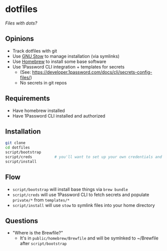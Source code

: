 # dotfiles

_Files with dots?_

## Opinions

 - Track dotfiles with git
 - Use [GNU Stow](https://www.gnu.org/software/stow/) to manage installation (via symlinks)
 - Use [Homebrew](https://brew.sh/) to install some base software
 - Use 1Password CLI integration + templates for secrets
   - (See: https://developer.1password.com/docs/cli/secrets-config-files/)
   - No secrets in git repos

## Requirements

 - Have homebrew installed
 - Have 1Password CLI installed and authorized

## Installation

```bash
git clone
cd dotfiles
script/bootstrap
script/creds          # you'll want to set up your own credentials and 1p maps in templates
script/install
```

## Flow

- `script/bootstrap` will install base things via `brew bundle`
- `script/creds` will use 1Password CLI to fetch secrets and populate `private/*` from `templates/*`
- `script/install` will use `stow` to symlink files into your home directory

## Questions

 - "Where is the Brewfile?"
   - It's in `public/homebrew/Brewfile` and will be symlnked to ~/Brewfile after `script/bootstrap`
